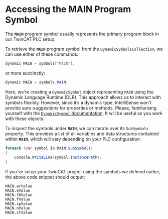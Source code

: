 # Accessing the MAIN Program Symbol

The **`MAIN`** program symbol usually represents the primary program block in our TwinCAT PLC setup.

To retrieve the **`MAIN`** program symbol from the `DynamicSymbolsCollection`, we can use either of these commands:

```cs
dynamic MAIN = symbols["MAIN"];
```

or more succinctly:

```cs
dynamic MAIN = symbols.MAIN;
```

Here, we're creating a `DynamicSymbol` object representing `MAIN` using the Dynamic Language Runtime (DLR). This approach allows us to interact with symbols flexibly. However, since it’s a dynamic type, IntelliSense won't provide auto-suggestions for properties or methods. Please, familiarising yourself with the [`DynamicSymbol` documentation](https://infosys.beckhoff.com/content/1033/tc3_ads.net/9409775371.html?id=8821441701441924477). It will be useful as you work with these objects.

To inspect the symbols under **`MAIN`**, we can iterate over its `SubSymbols` property. This provides a list of all variables and data structures contained within **`MAIN`**, which will vary depending on your PLC configuration:

```cs
foreach (var symbol in MAIN.SubSymbols) 
{
    Console.WriteLine(symbol.InstancePath);
}
```

If you've setup your TwinCAT project using the symbols we defined earlier, the above code snippet should output:

```console
MAIN.arValue
MAIN.eValue
MAIN.fbValue
MAIN.fValue
MAIN.ipValue
MAIN.nValue
MAIN.stValue
```